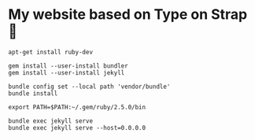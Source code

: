 # My website based on Type on Strap 🎨


```
apt-get install ruby-dev

gem install --user-install bundler
gem install --user-install jekyll

bundle config set --local path 'vendor/bundle'
bundle install

export PATH=$PATH:~/.gem/ruby/2.5.0/bin

bundle exec jekyll serve
bundle exec jekyll serve --host=0.0.0.0
```



